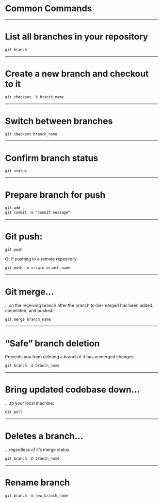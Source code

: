 # Common Commands

---

# List all branches in your repository

```javascript
git branch 
```

---
# Create a new branch and checkout to it

```javascript
git checkout -b branch_name
```

---

# Switch between branches

```javascript
git checkout branch_name
```

---

# Confirm branch status

```javascript
git status
```

---
 
# Prepare branch for push

```javascript
git add .
git commit -m “commit message”
```

---

# Git push:


```javascript
git push
```

Or if pushing to a remote repository:
```javascript
git push -u origin branch_name
```

---
 
# Git merge...

...on the receiving branch after the branch to-be-merged has been added, committed, and pushed:
```javascript
git merge branch_name
```

---
 
# “Safe” branch deletion

Prevents you from deleting a branch if it has unmerged changes:
```javascript
git branch -d branch_name
```

---
 
# Bring updated codebase down...

....to your local machine:
```javascript
Git pull
```

---
 

# Deletes a branch...

...regardless of it’s merge status

```javascript
git branch -D branch_name
```

---
 
# Rename branch

```javascript
git branch -m new_branch_name
```
